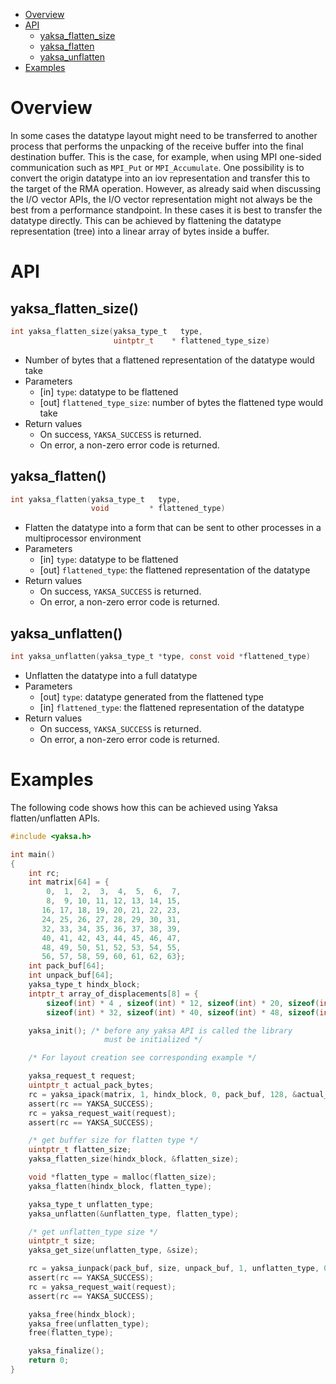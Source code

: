 * [Overview](#overview)
* [API](#api)
  * [yaksa_flatten_size](#yaksa_flatten_size)
  * [yaksa_flatten](#yaksa_flatten)
  * [yaksa_unflatten](#yaksa_unflatten)
* [Examples](#examples)

# Overview
In some cases the datatype layout might need to be transferred to another process that performs the unpacking of the receive buffer into the final destination buffer. This is the case, for example, when using MPI one-sided communication such as `MPI_Put` or `MPI_Accumulate`. One possibility is to convert the origin datatype into an iov representation and transfer this to the target of the RMA operation. However, as already said when discussing the I/O vector APIs, the I/O vector representation might not always be the best from a performance standpoint. In these cases it is best to transfer the datatype directly. This can be achieved by flattening the datatype representation (tree) into a linear array of bytes inside a buffer.

# API
## yaksa_flatten_size()
```c
int yaksa_flatten_size(yaksa_type_t   type,
                       uintptr_t    * flattened_type_size)
```

* Number of bytes that a flattened representation of the datatype would take
* Parameters
  * [in] `type`: datatype to be flattened
  * [out] `flattened_type_size`: number of bytes the flattened type would take
* Return values
  * On success, `YAKSA_SUCCESS` is returned.
  * On error, a non-zero error code is returned.

## yaksa_flatten()
```c
int yaksa_flatten(yaksa_type_t   type,
                  void         * flattened_type)
```

* Flatten the datatype into a form that can be sent to other processes in a multiprocessor environment
* Parameters
  * [in] `type`: datatype to be flattened
  * [out] `flattened_type`: the flattened representation of the datatype
* Return values
  * On success, `YAKSA_SUCCESS` is returned.
  * On error, a non-zero error code is returned.

## yaksa_unflatten()
```c
int yaksa_unflatten(yaksa_type_t *type, const void *flattened_type)
```

* Unflatten the datatype into a full datatype
* Parameters
  * [out] `type`: datatype generated from the flattened type
  * [in] `flattened_type`: the flattened representation of the datatype
* Return values
  * On success, `YAKSA_SUCCESS` is returned.
  * On error, a non-zero error code is returned.

# Examples
The following code shows how this can be achieved using Yaksa flatten/unflatten APIs.

```c
#include <yaksa.h>

int main()
{
    int rc;
    int matrix[64] = {
        0,  1,  2,  3,  4,  5,  6,  7,
        8,  9, 10, 11, 12, 13, 14, 15,
       16, 17, 18, 19, 20, 21, 22, 23,
       24, 25, 26, 27, 28, 29, 30, 31,
       32, 33, 34, 35, 36, 37, 38, 39,
       40, 41, 42, 43, 44, 45, 46, 47,
       48, 49, 50, 51, 52, 53, 54, 55,
       56, 57, 58, 59, 60, 61, 62, 63};
    int pack_buf[64];
    int unpack_buf[64];
    yaksa_type_t hindx_block;
    intptr_t array_of_displacements[8] = {
        sizeof(int) * 4 , sizeof(int) * 12, sizeof(int) * 20, sizeof(int) * 28,
        sizeof(int) * 32, sizeof(int) * 40, sizeof(int) * 48, sizeof(int) * 56};

    yaksa_init(); /* before any yaksa API is called the library
                     must be initialized */

    /* For layout creation see corresponding example */

    yaksa_request_t request;
    uintptr_t actual_pack_bytes;
    rc = yaksa_ipack(matrix, 1, hindx_block, 0, pack_buf, 128, &actual_pack_bytes, &request);
    assert(rc == YAKSA_SUCCESS);
    rc = yaksa_request_wait(request);
    assert(rc == YAKSA_SUCCESS);

    /* get buffer size for flatten type */
    uintptr_t flatten_size;
    yaksa_flatten_size(hindx_block, &flatten_size);

    void *flatten_type = malloc(flatten_size);
    yaksa_flatten(hindx_block, flatten_type);

    yaksa_type_t unflatten_type;
    yaksa_unflatten(&unflatten_type, flatten_type);

    /* get unflatten_type size */
    uintptr_t size;
    yaksa_get_size(unflatten_type, &size);

    rc = yaksa_iunpack(pack_buf, size, unpack_buf, 1, unflatten_type, 0, &request);
    assert(rc == YAKSA_SUCCESS);
    rc = yaksa_request_wait(request);
    assert(rc == YAKSA_SUCCESS);

    yaksa_free(hindx_block);
    yaksa_free(unflatten_type);
    free(flatten_type);

    yaksa_finalize();
    return 0;
}
```